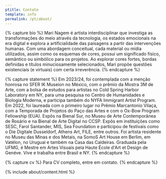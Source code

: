 ```yaml
---
ptitle: Contato
template: info
permalink: /pt/about/
---
```

{% capture bio %}
Mari Nagem é artista interdisciplinar que investiga as transformações do meio através da tecnologia, os estados emocionais na era digital e explora a artificialidade das paisagens a partir das intervenções humanas. Com uma abordagem conceitual, cada material ou mídia utilizados, assim como os esquemas de cores, possui um significado físico, semântico ou simbólico para os projetos. Ao explorar cores fortes, bordas definidas e títulos minuciosamente selecionados, Mari propõe questões existenciais (e virtuais) com certa irreverência.
{% endcapture %}

{% capture statement %}
Em 2023/24, foi contemplada com a menção honrosa no SFER IK Museion no México, com o prêmio da Mostra 3M de Arte, com a bolsa de estudos para artistas no Cold Spring Harbor Laboratory em NY, para uma pesquisa no Centro de Humanidades e Biologia Moderna, e participa também do NYFA Immigrant Artist Program. Em 2022, foi laureada com o primeiro lugar no Prêmio Marcantonio Vilaça, com a Temporada de Projetos do Paço das Artes e com o Ox-Bow Program Fellowship (EUA). Expôs na Bienal Sur, no Museu de Arte Contemporânea de Rosário e na Bienal de Arte Digital no CCSP. Expôs em instituições como SESC, Farol Santander, MIS, Sea Foundation e participou de festivais como o Die Digitale Dusseldorf, Athens Art, FILE, entre outros. Foi artista residente no Museu das Minas e dos Metais, na SomoS Art House em Berlim, em Vatélon, no Uruguai e também na Casa das Caldeiras. Graduada pela UFMG, é Mestre em Artes Visuais pela Haute École d'Art et Design de Genéve. Vive e trabalha entre Brasil e NY.
{% endcapture %}

{% capture cv %}
Para CV completo, entre em contato.
{% endcapture %}

{% include about/content.html %}
